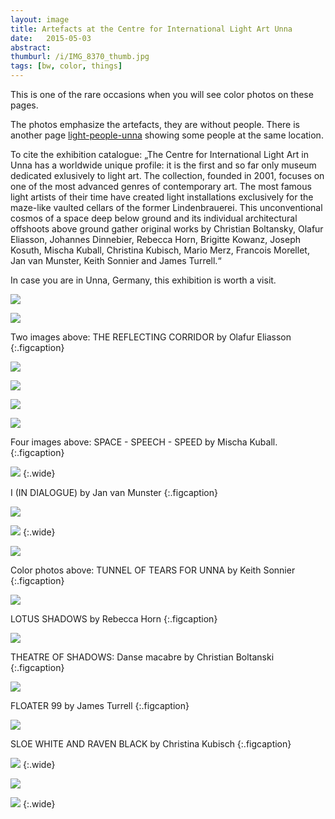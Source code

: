 ```yaml
---
layout: image
title: Artefacts at the Centre for International Light Art Unna
date:   2015-05-03
abstract: 
thumburl: /i/IMG_8370_thumb.jpg
tags: [bw, color, things]
---
```

This is one of the rare occasions when you will see color photos on these pages. 

The photos emphasize the artefacts, they are without people. There is another page [light-people-unna]({{site.url}}/light-people-unna) showing some people at the same location. 

To cite the exhibition catalogue: „The Centre for International Light Art in Unna has a worldwide unique profile: it is the first and so far only museum dedicated exlusively to light art. The collection, founded in 2001, focuses on one of the most advanced genres of contemporary art. The most famous light artists of their time have created light installations exclusively for the maze-like vaulted cellars of the former Lindenbrauerei. This unconventional cosmos of a space deep below ground and its individual architectural offshoots above ground gather original works by Christian Boltansky, Olafur Eliasson, Johannes Dinnebier, Rebecca Horn, Brigitte Kowanz, Joseph Kosuth, Mischa Kuball, Christina Kubisch, Mario Merz, Francois Morellet, Jan van Munster, Keith Sonnier and James Turrell.“

In case you are in Unna, Germany, this exhibition is worth a visit. 

![]({{site.url}}/i/IMG_8337.jpg)

![]({{site.url}}/i/IMG_8278.jpg)

Two images above: THE REFLECTING CORRIDOR by Olafur Eliasson
{:.figcaption}

![]({{site.url}}/i/IMG_8370.jpg) 

![]({{site.url}}/i/IMG_8244.jpg) 

![]({{site.url}}/i/IMG_8247.jpg) 

![]({{site.url}}/i/IMG_8367.jpg) 

Four images above: SPACE - SPEECH - SPEED by Mischa Kuball. 
{:.figcaption}


![]({{site.url}}/i/IMG_8248.jpg)
{:.wide}

I (IN DIALOGUE) by Jan van Munster
{:.figcaption}

![]({{site.url}}/i/IMG_8252.jpg)

![]({{site.url}}/i/IMG_8366.jpg)
{:.wide}

![]({{site.url}}/i/IMG_8364.jpg)

Color photos above: TUNNEL OF TEARS FOR UNNA by Keith Sonnier
{:.figcaption}

![]({{site.url}}/i/IMG_8302.jpg)

LOTUS SHADOWS by Rebecca Horn
{:.figcaption}

![]({{site.url}}/i/IMG_8313.jpg)

THEATRE OF SHADOWS: Danse macabre by Christian Boltanski
{:.figcaption}

![]({{site.url}}/i/IMG_8308.jpg)

FLOATER 99 by James Turrell
{:.figcaption}

![]({{site.url}}/i/IMG_8265.jpg)

SLOE WHITE AND RAVEN BLACK by Christina Kubisch
{:.figcaption}

![]({{site.url}}/i/IMG_8354.jpg)
{:.wide}

![]({{site.url}}/i/IMG_8271.jpg) 

![]({{site.url}}/i/IMG_8241.jpg) 
{:.wide}